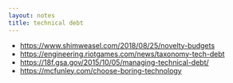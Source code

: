 ```yaml
---
layout: notes
title: technical debt
---
```


- https://www.shimweasel.com/2018/08/25/novelty-budgets
- https://engineering.riotgames.com/news/taxonomy-tech-debt
- https://18f.gsa.gov/2015/10/05/managing-technical-debt/
- https://mcfunley.com/choose-boring-technology
